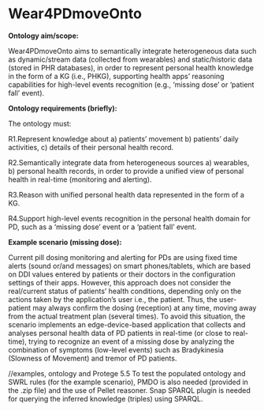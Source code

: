﻿# Wear4PDmoveOnto

**Ontology aim/scope:**

Wear4PDmoveOnto aims to semantically integrate heterogeneous data such as dynamic/stream data  (collected from wearables) and static/historic data (stored in PHR databases), in order to represent personal health knowledge in the form of a KG (i.e., PHKG), supporting health apps’ reasoning capabilities for high-level events recognition (e.g., ‘missing dose’ or  ‘patient fall’ event).

**Ontology requirements (briefly):** 

The ontology must:

R1.Represent knowledge about a) patients’ movement b) patients’ daily activities, c) details of their personal health record.

R2.Semantically integrate data from heterogeneous sources a) wearables, b) personal health records, in order to provide a unified view of personal health in real-time (monitoring and alerting).

R3.Reason with unified personal health data represented in the form of a KG.

R4.Support high-level events recognition in the personal health domain for PD, such as a ‘missing dose’ event or a ‘patient fall’ event.

**Example scenario (missing dose):**

Current pill dosing monitoring and alerting for PDs are using fixed time alerts (sound or/and messages) on smart phones/tablets, which are based on DDI values entered by patients or their doctors in the configuration settings of their apps. However, this approach does not consider the real/current status of patients’ health conditions, depending only on the actions taken by the application’s user i.e., the patient. Thus, the user-patient may always confirm the dosing (reception) at any time, moving away from the actual treatment plan (several times). To avoid this situation, the scenario implements an edge-device-based application that collects and analyses personal health data of PD patients in real-time (or close to real-time), trying to recognize an event of a missing dose by analyzing the combination of symptoms (low-level events) such as Bradykinesia (Slowness of Movement) and tremor of PD patients.

//examples, ontology and Protege 5.5
To test the populated ontology and SWRL rules (for the example scenario), PMDO is also needed (provided in the .zip file) and the use of Pellet reasoner. Snap SPARQL plugin is needed for querying the inferred knowledge (triples) using SPARQL.
